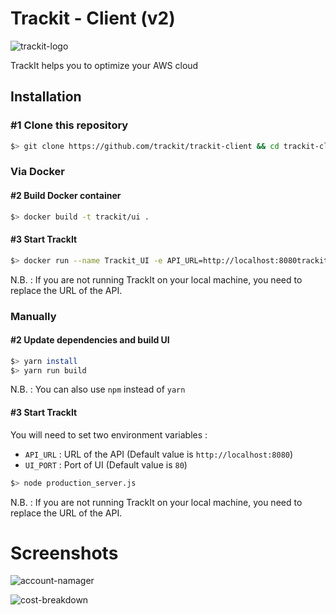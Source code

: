 # Trackit - Client (v2)

![trackit-logo](https://s3-us-west-2.amazonaws.com/trackit-public-artifacts/github-page/logo.png)

TrackIt helps you to optimize your AWS cloud

## Installation

### #1 Clone this repository

````sh
$> git clone https://github.com/trackit/trackit-client && cd trackit-client
````

### Via Docker

#### #2 Build Docker container

````sh
$> docker build -t trackit/ui .
````

#### #3 Start TrackIt

````sh
$> docker run --name Trackit_UI -e API_URL=http://localhost:8080trackit/ui
````

N.B. : If you are not running TrackIt on your local machine, you need to replace the URL of the API.

### Manually

#### #2 Update dependencies and build UI

````sh
$> yarn install
$> yarn run build
````

N.B. : You can also use `npm` instead of `yarn`

#### #3 Start TrackIt

You will need to set two environment variables :
- `API_URL` : URL of the API (Default value is `http://localhost:8080`)
- `UI_PORT` : Port of UI (Default value is `80`)

````sh
$> node production_server.js
````

N.B. : If you are not running TrackIt on your local machine, you need to replace the URL of the API.

# Screenshots

![account-namager](https://s3-us-west-2.amazonaws.com/trackit-public-artifacts/github-page/v2_account_wizard.png)

![cost-breakdown](https://s3-us-west-2.amazonaws.com/trackit-public-artifacts/github-page/v2_cost_breakdown_multi_charts.png)
